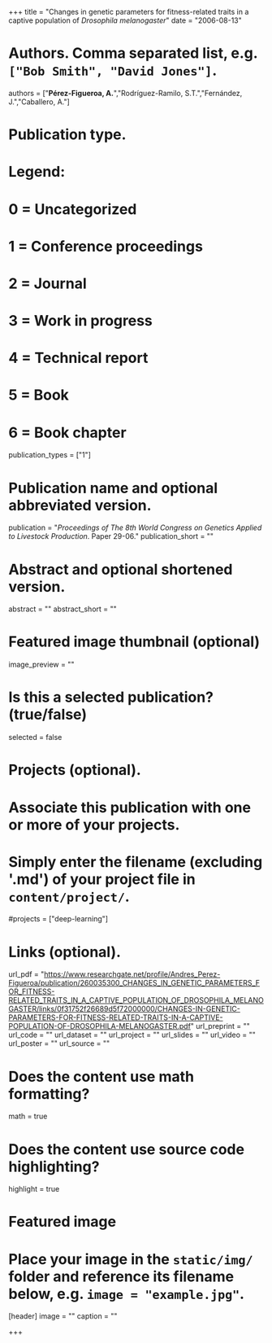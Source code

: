 +++
title = "Changes in genetic parameters for fitness-related traits in a captive population of *Drosophila melanogaster*"
date = "2006-08-13"

# Authors. Comma separated list, e.g. `["Bob Smith", "David Jones"]`.
authors = ["**Pérez-Figueroa, A.**","Rodríguez-Ramilo, S.T.","Fernández, J.","Caballero, A."]

# Publication type.
# Legend:
# 0 = Uncategorized
# 1 = Conference proceedings
# 2 = Journal
# 3 = Work in progress
# 4 = Technical report
# 5 = Book
# 6 = Book chapter
publication_types = ["1"]

# Publication name and optional abbreviated version.
publication = "*Proceedings of The 8th World Congress on Genetics Applied to Livestock Production*. Paper 29-06."
publication_short = ""

# Abstract and optional shortened version.
abstract = ""
abstract_short = ""

# Featured image thumbnail (optional)
image_preview = ""

# Is this a selected publication? (true/false)
selected = false

# Projects (optional).
#   Associate this publication with one or more of your projects.
#   Simply enter the filename (excluding '.md') of your project file in `content/project/`.
#projects = ["deep-learning"]

# Links (optional).
url_pdf = "https://www.researchgate.net/profile/Andres_Perez-Figueroa/publication/260035300_CHANGES_IN_GENETIC_PARAMETERS_FOR_FITNESS-RELATED_TRAITS_IN_A_CAPTIVE_POPULATION_OF_DROSOPHILA_MELANOGASTER/links/0f31752f26689d5f72000000/CHANGES-IN-GENETIC-PARAMETERS-FOR-FITNESS-RELATED-TRAITS-IN-A-CAPTIVE-POPULATION-OF-DROSOPHILA-MELANOGASTER.pdf"
url_preprint = ""
url_code = ""
url_dataset = ""
url_project = ""
url_slides = ""
url_video = ""
url_poster = ""
url_source = ""


# Does the content use math formatting?
math = true

# Does the content use source code highlighting?
highlight = true

# Featured image
# Place your image in the `static/img/` folder and reference its filename below, e.g. `image = "example.jpg"`.
[header]
image = ""
caption = ""

+++


